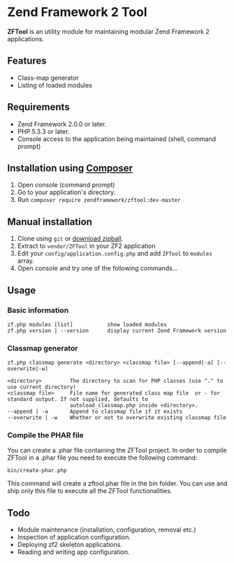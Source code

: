   Zend Framework 2 Tool
=========================

**ZFTool** is an utility module for maintaining modular Zend Framework 2 applications.

## Features
 * Class-map generator
 * Listing of loaded modules

## Requirements
 * Zend Framework 2.0.0 or later.
 * PHP 5.3.3 or later.
 * Console access to the application being maintained (shell, command prompt)

## Installation using [Composer](http://getcomposer.org)
 1. Open console (command prompt)
 2. Go to your application's directory.
 2. Run `composer require zendframework/zftool:dev-master`

## Manual installation
 1. Clone using `git` or [download zipball](https://github.com/zendframework/ZFTool/zipball/master).
 1. Extract to `vendor/ZFTool` in your ZF2 application
 1. Edit your `config/application.config.php` and add `ZFTool` to `modules` array.
 1. Open console and try one of the following commands...


## Usage

### Basic information

    zf.php modules [list]           show loaded modules
    zf.php version | --version      display current Zend Framework version

### Classmap generator

    zf.php classmap generate <directory> <classmap file> [--append|-a] [--overwrite|-w]

    <directory>         The directory to scan for PHP classes (use "." to use current directory)
    <classmap file>     File name for generated class map file  or - for standard output. If not supplied, defaults to
                        autoload_classmap.php inside <directory>.
    --append | -a       Append to classmap file if it exists
    --overwrite | -w    Whether or not to overwrite existing classmap file

### Compile the PHAR file

You can create a .phar file containing the ZFTool project. In order to compile ZFTool in a .phar file you need
to execute the following command:

    bin/create-phar.php

This command will create a zftool.phar file in the bin folder.
You can use and ship only this file to execute all the ZFTool functionalities.


## Todo
 * Module maintenance (installation, configuration, removal etc.)
 * Inspection of application configuration.
 * Deploying zf2 skeleton applications.
 * Reading and writing app configuration.

